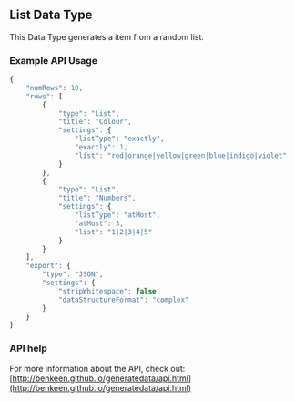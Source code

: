 ## List Data Type

This Data Type generates a item from a random list. 


### Example API Usage

```javascript
{
    "numRows": 10,
    "rows": [
        {
            "type": "List",
            "title": "Colour",
            "settings": {
                "listType": "exactly", 
                "exactly": 1,
                "list": "red|orange|yellow|green|blue|indigo|violet"
            }
        },
        {
            "type": "List",
            "title": "Numbers",
            "settings": {
                "listType": "atMost", 
                "atMost": 3,
                "list": "1|2|3|4|5"
            }
        }
    ],
    "export": {
        "type": "JSON",
        "settings": {
            "stripWhitespace": false,
            "dataStructureFormat": "complex"
        }
    }
}
```
 
### API help

For more information about the API, check out:
[http://benkeen.github.io/generatedata/api.html](http://benkeen.github.io/generatedata/api.html)
